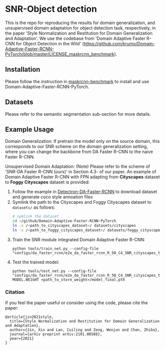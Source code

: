 # SNR-Object detection 

This is the repo for reproducing the results for domain generalization, and unsupervised domain adaptation for object detection task, respectively, in the paper 'Style Normalization and Restitution for Domain Generalization and Adaptation'. We use the codebase from 'Domain Adaptive Faster R-CNN for Object Detection in the Wild' (https://github.com/krumo/Domain-Adaptive-Faster-RCNN-PyTorch/blob/master/LICENSE_maskrcnn_benchmark).


## Installation

Please follow the instruction in [maskrcnn-benchmark](https://github.com/facebookresearch/maskrcnn-benchmark) to install and use Domain-Adaptive-Faster-RCNN-PyTorch.

## Datasets

Please refer to the semantic segmentation sub-section for more details.


## Example Usage
Domain Generalization: If pretrain the model only on the source domain, this corresponds to our SNR scheme on the domain generalization setting, where you can change the backbone from DA Faster R-CNN to the naive Faster R-CNN. 

Unsupervised Domain Adaptation: (Note) Please refer to the scheme of 'SNR-DA Faster R-CNN (ours)' in Section 4.3- of our paper.
An example of Domain Adaptive Faster R-CNN with FPN adapting from **Cityscapes** dataset to **Foggy Cityscapes** dataset is provided:
1. Follow the example in [Detectron-DA-Faster-RCNN](https://github.com/krumo/Detectron-DA-Faster-RCNN) to download dataset and generate coco style annoation files
2. Symlink the path to the Cityscapes and Foggy Cityscapes dataset to `datasets/` as follows:
    ```bash
    # symlink the dataset
    cd ~/github/Domain-Adaptive-Faster-RCNN-PyTorch
    ln -s /<path_to_cityscapes_dataset>/ datasets/cityscapes
    ln -s /<path_to_foggy_cityscapes_dataset>/ datasets/foggy_cityscapes
    ```
3. Train the SNR module integrated Domain Adaptive Faster R-CNN:
    ```
    python tools/train_net.py --config-file "configs/da_faster_rcnn/e2e_da_faster_rcnn_R_50_C4_SNR_cityscapes_to_foggy_cityscapes.yaml"
    ```
4. Test the trained model:
    ```
    python tools/test_net.py --config-file "configs/da_faster_rcnn/e2e_da_faster_rcnn_R_50_C4_SNR_cityscapes_to_foggy_cityscapes.yaml" MODEL.WEIGHT <path_to_store_weight>/model_final.pth
    ```
### Citation

If you feel the paper useful or consider using the code, please cite the paper:

```
@article{jin2021style,
  title={Style Normalization and Restitution for Domain Generalization and Adaptation},
  author={Jin, Xin and Lan, Cuiling and Zeng, Wenjun and Chen, Zhibo},
  journal={arXiv preprint arXiv:2101.00588},
  year={2021}
}
```
